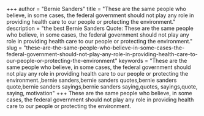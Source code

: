 +++
author = "Bernie Sanders"
title = "These are the same people who believe, in some cases, the federal government should not play any role in providing health care to our people or protecting the environment."
description = "the best Bernie Sanders Quote: These are the same people who believe, in some cases, the federal government should not play any role in providing health care to our people or protecting the environment."
slug = "these-are-the-same-people-who-believe-in-some-cases-the-federal-government-should-not-play-any-role-in-providing-health-care-to-our-people-or-protecting-the-environment"
keywords = "These are the same people who believe, in some cases, the federal government should not play any role in providing health care to our people or protecting the environment.,bernie sanders,bernie sanders quotes,bernie sanders quote,bernie sanders sayings,bernie sanders saying,quotes, sayings,quote, saying, motivation"
+++
These are the same people who believe, in some cases, the federal government should not play any role in providing health care to our people or protecting the environment.
